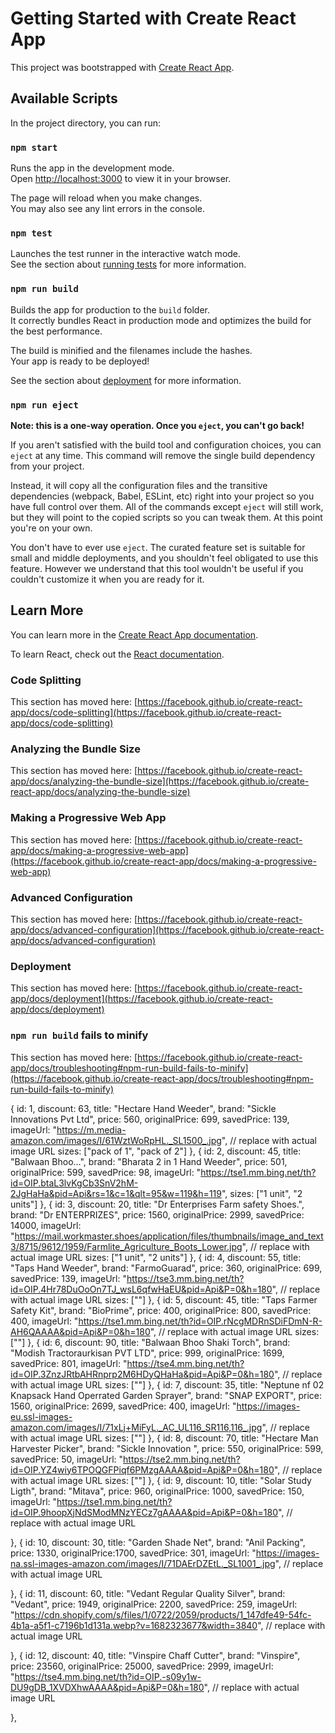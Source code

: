 # Getting Started with Create React App

This project was bootstrapped with [Create React App](https://github.com/facebook/create-react-app).

## Available Scripts

In the project directory, you can run:

### `npm start`

Runs the app in the development mode.\
Open [http://localhost:3000](http://localhost:3000) to view it in your browser.

The page will reload when you make changes.\
You may also see any lint errors in the console.

### `npm test`

Launches the test runner in the interactive watch mode.\
See the section about [running tests](https://facebook.github.io/create-react-app/docs/running-tests) for more information.

### `npm run build`

Builds the app for production to the `build` folder.\
It correctly bundles React in production mode and optimizes the build for the best performance.

The build is minified and the filenames include the hashes.\
Your app is ready to be deployed!

See the section about [deployment](https://facebook.github.io/create-react-app/docs/deployment) for more information.

### `npm run eject`

**Note: this is a one-way operation. Once you `eject`, you can't go back!**

If you aren't satisfied with the build tool and configuration choices, you can `eject` at any time. This command will remove the single build dependency from your project.

Instead, it will copy all the configuration files and the transitive dependencies (webpack, Babel, ESLint, etc) right into your project so you have full control over them. All of the commands except `eject` will still work, but they will point to the copied scripts so you can tweak them. At this point you're on your own.

You don't have to ever use `eject`. The curated feature set is suitable for small and middle deployments, and you shouldn't feel obligated to use this feature. However we understand that this tool wouldn't be useful if you couldn't customize it when you are ready for it.

## Learn More

You can learn more in the [Create React App documentation](https://facebook.github.io/create-react-app/docs/getting-started).

To learn React, check out the [React documentation](https://reactjs.org/).

### Code Splitting

This section has moved here: [https://facebook.github.io/create-react-app/docs/code-splitting](https://facebook.github.io/create-react-app/docs/code-splitting)

### Analyzing the Bundle Size

This section has moved here: [https://facebook.github.io/create-react-app/docs/analyzing-the-bundle-size](https://facebook.github.io/create-react-app/docs/analyzing-the-bundle-size)

### Making a Progressive Web App

This section has moved here: [https://facebook.github.io/create-react-app/docs/making-a-progressive-web-app](https://facebook.github.io/create-react-app/docs/making-a-progressive-web-app)

### Advanced Configuration

This section has moved here: [https://facebook.github.io/create-react-app/docs/advanced-configuration](https://facebook.github.io/create-react-app/docs/advanced-configuration)

### Deployment

This section has moved here: [https://facebook.github.io/create-react-app/docs/deployment](https://facebook.github.io/create-react-app/docs/deployment)

### `npm run build` fails to minify

This section has moved here: [https://facebook.github.io/create-react-app/docs/troubleshooting#npm-run-build-fails-to-minify](https://facebook.github.io/create-react-app/docs/troubleshooting#npm-run-build-fails-to-minify)


{
    id: 1,
    discount: 63,
    title: "Hectare Hand Weeder",
    brand: "Sickle Innovations Pvt Ltd",
    price: 560,
    originalPrice: 699,
    savedPrice: 139,
    imageUrl: "https://m.media-amazon.com/images/I/61WztWoRpHL._SL1500_.jpg", // replace with actual image URL
    sizes: ["pack of 1", "pack of 2"]
  },
  {
    id: 2,
    discount: 45,
    title: "Balwaan Bhoo...",
    brand: "Bharata 2 in 1 Hand Weeder",
    price: 501,
    originalPrice: 599,
    savedPrice: 98,
    imageUrl: "https://tse1.mm.bing.net/th?id=OIP.btaL3lvKgCb3SnV2hM-2JgHaHa&pid=Api&rs=1&c=1&qlt=95&w=119&h=119",
    sizes: ["1 unit", "2 units"]
  },
  {
    id: 3,
    discount: 20,
    title: "Dr Enterprises Farm safety Shoes.",
    brand: "Dr ENTERPRIZES",
    price: 1560,
    originalPrice: 2999,
    savedPrice: 14000,
    imageUrl: "https://mail.workmaster.shoes/application/files/thumbnails/image_and_text3/8715/9612/1959/Farmlite_Agriculture_Boots_Lower.jpg", // replace with actual image URL
    sizes: ["1 unit", "2 units"]
  },
  {
    id: 4,
    discount: 55,
    title: "Taps Hand Weeder",
    brand: "FarmoGuarad",
    price: 360,
    originalPrice: 699,
    savedPrice: 139,
    imageUrl: "https://tse3.mm.bing.net/th?id=OIP.4Hr78DuOoOn7TJ_wsL6qfwHaEU&pid=Api&P=0&h=180", // replace with actual image URL
    sizes: [""]
  },
  {
    id: 5,
    discount: 45,
    title: "Taps Farmer Safety Kit",
    brand: "BioPrime",
    price: 400,
    originalPrice: 800,
    savedPrice: 400,
    imageUrl: "https://tse1.mm.bing.net/th?id=OIP.rNcgMDRnSDiFDmN-R-AH6QAAAA&pid=Api&P=0&h=180", // replace with actual image URL
    sizes: [""]
  },
  {
    id: 6,
    discount: 90,
    title: "Balwaan Bhoo Shaki Torch",
    brand: "Modish Tractoraurkisan PVT LTD",
    price: 999,
    originalPrice: 1699,
    savedPrice: 801,
    imageUrl: "https://tse4.mm.bing.net/th?id=OIP.3ZnzJRtbAHRnprp2M6HDyQHaHa&pid=Api&P=0&h=180", // replace with actual image URL
    sizes: [""]
  },
  {
    id: 7,
    discount: 35,
    title: "Neptune nf 02 Knapsack Hand Operrated Garden Sprayer",
    brand: "SNAP EXPORT",
    price: 1560,
    originalPrice: 2699,
    savedPrice: 400,
    imageUrl: "https://images-eu.ssl-images-amazon.com/images/I/71xLj+MiFyL._AC_UL116_SR116,116_.jpg", // replace with actual image URL
    sizes: [""]
  },
  {
    id: 8,
    discount: 70,
    title: "Hectare Man Harvester Picker",
    brand: "Sickle Innovation ",
    price: 550,
    originalPrice: 599,
    savedPrice: 50,
    imageUrl: "https://tse2.mm.bing.net/th?id=OIP.YZ4wiy6TPOQGFPiqf6PMzgAAAA&pid=Api&P=0&h=180", // replace with actual image URL
    sizes: [""]
  },
  {
    id: 9,
    discount: 10,
    title: "Solar Study Ligth",
    brand: "Mitava",
    price: 960,
    originalPrice: 1000,
    savedPrice: 150,
    imageUrl: "https://tse1.mm.bing.net/th?id=OIP.9hoopXjNdSModMNzYECz7gAAAA&pid=Api&P=0&h=180", // replace with actual image URL

  },
  {
    id: 10,
    discount: 30,
    title: "Garden Shade Net",
    brand: "Anil Packing",
    price: 1330,
    originalPrice:1700,
    savedPrice: 301,
    imageUrl: "https://images-na.ssl-images-amazon.com/images/I/71DAErDZEtL._SL1001_.jpg", // replace with actual image URL

  },
  {
    id: 11,
    discount: 60,
    title: "Vedant Regular Quality Silver",
    brand: "Vedant",
    price: 1949,
    originalPrice: 2200,
    savedPrice: 259,
    imageUrl: "https://cdn.shopify.com/s/files/1/0722/2059/products/1_147dfe49-54fc-4b1a-a5f1-c7196b1d131a.webp?v=1682323677&width=3840", // replace with actual image URL
    
  },
  {
    id: 12,
    discount: 40,
    title: "Vinspire Chaff Cutter",
    brand: "Vinspire",
    price: 23560,
    originalPrice: 25000,
    savedPrice: 2999,
    imageUrl: "https://tse4.mm.bing.net/th?id=OIP.-s09y1w-DU9gDB_1XVDXhwAAAA&pid=Api&P=0&h=180", // replace with actual image URL
   
  },